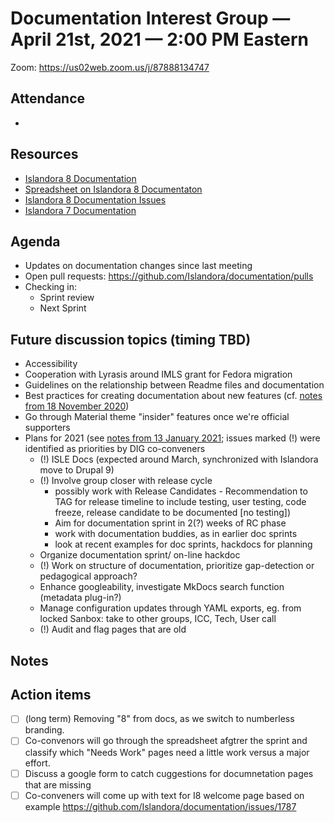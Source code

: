 # Documentation Interest Group — April 21st, 2021 — 2:00 PM Eastern

Zoom:  https://us02web.zoom.us/j/87888134747

## Attendance

*
  
## Resources
* [Islandora 8 Documentation](https://islandora.github.io/documentation/)
* [Spreadsheet on Islandora 8 Documentaton](https://docs.google.com/spreadsheets/d/1E-kRw9xE60CKK0qL1-phzeVKjEZu3qBKZ9d3LH1hDEE/edit?usp=sharing)
* [Islandora 8 Documentation Issues](https://github.com/Islandora/documentation/labels/documentation)
* [Islandora 7 Documentation](https://wiki.lyrasis.org/display/ISLANDORA/Start)

## Agenda
* Updates on documentation changes since last meeting
* Open pull requests: https://github.com/Islandora/documentation/pulls
* Checking in:
    * Sprint review
    * Next Sprint

## Future discussion topics (timing TBD)
* Accessibility
* Cooperation with Lyrasis around IMLS grant for Fedora migration
* Guidelines on the relationship between Readme files and documentation
* Best practices for creating documentation about new features (cf. [notes from 18 November 2020](../2020/18-11-20.md))
* Go through Material theme "insider" features once we're official supporters
* Plans for 2021 (see [notes from 13 January 2021](https://github.com/islandora-interest-groups/Islandora-Documentation-Interest-Group/blob/main/meetings/2021/01-13-21.md); issues marked (!) were identified as priorities by DIG co-conveners
  * (!) ISLE Docs (expected around March, synchronized with Islandora move to Drupal 9)
  * (!) Involve group closer with release cycle 
      * possibly work with Release Candidates - Recommendation to TAG for release timeline to include testing, user testing, code freeze, release candidate to be documented [no testing])
      * Aim for documentation sprint in 2(?) weeks of RC phase
      * work with documentation buddies, as in earlier doc sprints
      * look at recent examples for doc sprints, hackdocs for planning
  * Organize documentation sprint/ on-line hackdoc
  * (!) Work on structure of documentation, prioritize gap-detection or pedagogical approach?
  * Enhance googleability, investigate MkDocs search function (metadata plug-in?)
  * Manage configuration updates through YAML exports, eg. from locked Sanbox: take to other groups, ICC, Tech, User call
  * (!) Audit and flag pages that are old

## Notes


## Action items

* [ ] (long term) Removing "8" from docs, as we switch to numberless branding.
* [ ] Co-convenors will go through the spreadsheet afgtrer the sprint and classify which "Needs Work" pages need a little work versus a major effort.
* [ ] Discuss a google form to catch cuggestions for documnetation pages that are missing
* [ ] Co-conveners will come up with text for I8 welcome page based on example https://github.com/Islandora/documentation/issues/1787
